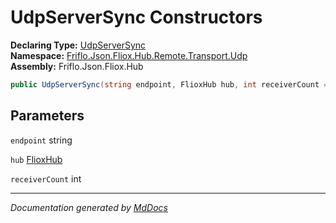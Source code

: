 ﻿<!--  
  <auto-generated>   
    The contents of this file were generated by a tool.  
    Changes to this file may be list if the file is regenerated  
  </auto-generated>   
-->

# UdpServerSync Constructors

**Declaring Type:** [UdpServerSync](../index.md)  
**Namespace:** [Friflo.Json.Fliox.Hub.Remote.Transport.Udp](../../index.md)  
**Assembly:** Friflo.Json.Fliox.Hub

```csharp
public UdpServerSync(string endpoint, FlioxHub hub, int receiverCount = 1);
```

## Parameters

`endpoint`  string

`hub`  [FlioxHub](../../../../../Host/FlioxHub/index.md)

`receiverCount`  int

___

*Documentation generated by [MdDocs](https://github.com/ap0llo/mddocs)*
